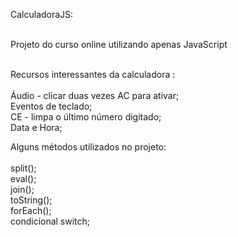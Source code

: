 CalculadoraJS:
<br />
<br />

Projeto do curso online utilizando apenas JavaScript
<br />
<br />

Recursos interessantes da calculadora :<br />
<br />
  Áudio - clicar duas vezes AC para ativar; <br />
  Eventos de teclado;<br />
  CE - limpa o último número digitado;<br />
  Data e Hora; 
  
 
Alguns métodos utilizados no projeto: <br />
<br />
  split();<br />
  eval();<br />
  join();<br />
  toString();<br />
  forEach();<br />
  condicional switch;<br />
  
  
 
